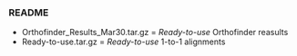 ### README

 * Orthofinder_Results_Mar30.tar.gz = *Ready-to-use* Orthofinder reasults
 * Ready-to-use.tar.gz = *Ready-to-use* 1-to-1 alignments
